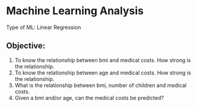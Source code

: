 # Machine Learning Analysis

Type of ML: Linear Regression 
## Objective: 
1) To know the relationship between bmi and medical costs. How strong is the relationship.
2) To know the relationship between age and medical costs. How strong is the relationship.
3) What is the relationship between bmi, number of children and medical costs.
4) Given a bmi and/or age, can the medical costs be predicted? 
